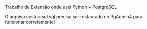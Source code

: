 Trabalho de Extensão onde usei Python + PostgreSQL

O arquivo costurasql.sql precisa ser restaurado no PgAdmin4 para funcionar corretamente!
